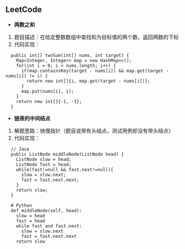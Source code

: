 ## LeetCode
- **两数之和**  
1. 题目描述：在给定整数数组中查找和为目标值的两个数，返回两数的下标  
2. 代码实现：  
```
  public int[] twoSum(int[] nums, int target) {
    Map<Integer, Integer> map = new HashMap<>();
    for(int i = 0; i < nums.length; i++) {
      if(map.containsKey(target - nums[i]) && map.get(target - nums[i]) != i) {
        return new int[]{i, map.get(target - nums[i])};
      }
      map.put(nums[i], i);
    }
    return new int[]{-1, -1};
  }
```
- **链表的中间结点**  
1. 解题思路：快慢指针（题目说带有头结点，测试用例却没有带头结点）  
2. 代码实现：  
```
  // Java
  public ListNode middleNode(ListNode head) {
    ListNode slow = head;
    ListNode fast = head;
    while(fast!=null && fast.next!=null){
      slow = slow.next;
      fast = fast.next.next;
    }
    return slow;
  }
  
  # Python
  def middleNode(self, head):
    slow = head
    fast = head
    while fast and fast.next:
      slow = slow.next
      fast = fast.next.next
    return slow
```
